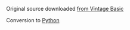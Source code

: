 Original source downloaded [from Vintage Basic](http://www.vintage-basic.net/games.html)

Conversion to [Python](https://www.rust-lang.org/)
